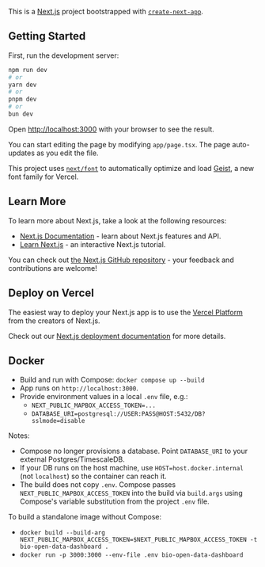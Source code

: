 This is a [Next.js](https://nextjs.org) project bootstrapped with [`create-next-app`](https://nextjs.org/docs/app/api-reference/cli/create-next-app).

## Getting Started

First, run the development server:

```bash
npm run dev
# or
yarn dev
# or
pnpm dev
# or
bun dev
```

Open [http://localhost:3000](http://localhost:3000) with your browser to see the result.

You can start editing the page by modifying `app/page.tsx`. The page auto-updates as you edit the file.

This project uses [`next/font`](https://nextjs.org/docs/app/building-your-application/optimizing/fonts) to automatically optimize and load [Geist](https://vercel.com/font), a new font family for Vercel.

## Learn More

To learn more about Next.js, take a look at the following resources:

- [Next.js Documentation](https://nextjs.org/docs) - learn about Next.js features and API.
- [Learn Next.js](https://nextjs.org/learn) - an interactive Next.js tutorial.

You can check out [the Next.js GitHub repository](https://github.com/vercel/next.js) - your feedback and contributions are welcome!

## Deploy on Vercel

The easiest way to deploy your Next.js app is to use the [Vercel Platform](https://vercel.com/new?utm_medium=default-template&filter=next.js&utm_source=create-next-app&utm_campaign=create-next-app-readme) from the creators of Next.js.

Check out our [Next.js deployment documentation](https://nextjs.org/docs/app/building-your-application/deploying) for more details.

## Docker

- Build and run with Compose: `docker compose up --build`
- App runs on `http://localhost:3000`.
- Provide environment values in a local `.env` file, e.g.:
  - `NEXT_PUBLIC_MAPBOX_ACCESS_TOKEN=...`
  - `DATABASE_URI=postgresql://USER:PASS@HOST:5432/DB?sslmode=disable`

Notes:
- Compose no longer provisions a database. Point `DATABASE_URI` to your external Postgres/TimescaleDB.
- If your DB runs on the host machine, use `HOST=host.docker.internal` (not `localhost`) so the container can reach it.
- The build does not copy `.env`. Compose passes `NEXT_PUBLIC_MAPBOX_ACCESS_TOKEN` into the build via `build.args` using Compose's variable substitution from the project `.env` file.

To build a standalone image without Compose:
- `docker build --build-arg NEXT_PUBLIC_MAPBOX_ACCESS_TOKEN=$NEXT_PUBLIC_MAPBOX_ACCESS_TOKEN -t bio-open-data-dashboard .`
- `docker run -p 3000:3000 --env-file .env bio-open-data-dashboard`
